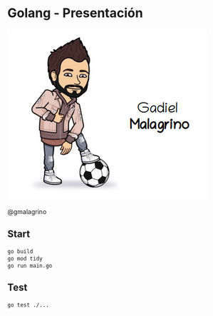 # Golang - Presentación

![gadielMa](/gadielMa.png?raw=true "Gadiel Malagrino")


@gmalagrino

## Start
```
go build
go mod tidy
go run main.go
```

## Test
```
go test ./...
```
